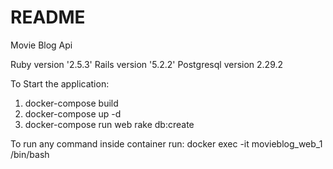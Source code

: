 # README

Movie Blog Api

Ruby version '2.5.3'
Rails version '5.2.2'
Postgresql version 2.29.2

To Start the application:

1. docker-compose build
2. docker-compose up -d
3. docker-compose run web rake db:create

To run any command inside container run:
docker exec -it movieblog_web_1 /bin/bash
